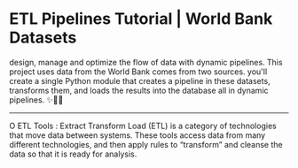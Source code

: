 # ETL Pipelines Tutorial | World Bank Datasets
 design, manage and optimize the flow of data with dynamic pipelines. This project uses data from the World Bank comes from two sources. you'll create a single Python module that creates a pipeline in these datasets, transforms them, and loads the results into the database all in dynamic pipelines. ✨🎯💥

_____
O ETL Tools : Extract Transform Load (ETL) is a category of technologies that move data between systems. These tools access data from many different technologies, and then apply rules to “transform” and cleanse the data so that it is ready for analysis.

